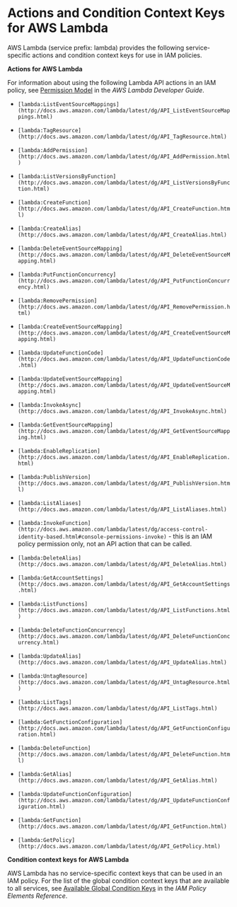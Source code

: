 # Actions and Condition Context Keys for AWS Lambda<a name="list_lambda"></a>

AWS Lambda \(service prefix: lambda\) provides the following service\-specific actions and condition context keys for use in IAM policies\.

**Actions for AWS Lambda**

For information about using the following Lambda API actions in an IAM policy, see [Permission Model](http://docs.aws.amazon.com/lambda/latest/dg/intro-permission-model.html) in the *AWS Lambda Developer Guide*\.

+ `[lambda:ListEventSourceMappings](http://docs.aws.amazon.com/lambda/latest/dg/API_ListEventSourceMappings.html)`

+ `[lambda:TagResource](http://docs.aws.amazon.com/lambda/latest/dg/API_TagResource.html)`

+ `[lambda:AddPermission](http://docs.aws.amazon.com/lambda/latest/dg/API_AddPermission.html)`

+ `[lambda:ListVersionsByFunction](http://docs.aws.amazon.com/lambda/latest/dg/API_ListVersionsByFunction.html)`

+ `[lambda:CreateFunction](http://docs.aws.amazon.com/lambda/latest/dg/API_CreateFunction.html)`

+ `[lambda:CreateAlias](http://docs.aws.amazon.com/lambda/latest/dg/API_CreateAlias.html)`

+ `[lambda:DeleteEventSourceMapping](http://docs.aws.amazon.com/lambda/latest/dg/API_DeleteEventSourceMapping.html)`

+ `[lambda:PutFunctionConcurrency](http://docs.aws.amazon.com/lambda/latest/dg/API_PutFunctionConcurrency.html)`

+ `[lambda:RemovePermission](http://docs.aws.amazon.com/lambda/latest/dg/API_RemovePermission.html)`

+ `[lambda:CreateEventSourceMapping](http://docs.aws.amazon.com/lambda/latest/dg/API_CreateEventSourceMapping.html)`

+ `[lambda:UpdateFunctionCode](http://docs.aws.amazon.com/lambda/latest/dg/API_UpdateFunctionCode.html)`

+ `[lambda:UpdateEventSourceMapping](http://docs.aws.amazon.com/lambda/latest/dg/API_UpdateEventSourceMapping.html)`

+ `[lambda:InvokeAsync](http://docs.aws.amazon.com/lambda/latest/dg/API_InvokeAsync.html)`

+ `[lambda:GetEventSourceMapping](http://docs.aws.amazon.com/lambda/latest/dg/API_GetEventSourceMapping.html)`

+ `[lambda:EnableReplication](http://docs.aws.amazon.com/lambda/latest/dg/API_EnableReplication.html)`

+ `[lambda:PublishVersion](http://docs.aws.amazon.com/lambda/latest/dg/API_PublishVersion.html)`

+ `[lambda:ListAliases](http://docs.aws.amazon.com/lambda/latest/dg/API_ListAliases.html)`

+ `[lambda:InvokeFunction](http://docs.aws.amazon.com/lambda/latest/dg/access-control-identity-based.html#console-permissions-invoke)` \- this is an IAM policy permission only, not an API action that can be called\.

+ `[lambda:DeleteAlias](http://docs.aws.amazon.com/lambda/latest/dg/API_DeleteAlias.html)`

+ `[lambda:GetAccountSettings](http://docs.aws.amazon.com/lambda/latest/dg/API_GetAccountSettings.html)`

+ `[lambda:ListFunctions](http://docs.aws.amazon.com/lambda/latest/dg/API_ListFunctions.html)`

+ `[lambda:DeleteFunctionConcurrency](http://docs.aws.amazon.com/lambda/latest/dg/API_DeleteFunctionConcurrency.html)`

+ `[lambda:UpdateAlias](http://docs.aws.amazon.com/lambda/latest/dg/API_UpdateAlias.html)`

+ `[lambda:UntagResource](http://docs.aws.amazon.com/lambda/latest/dg/API_UntagResource.html)`

+ `[lambda:ListTags](http://docs.aws.amazon.com/lambda/latest/dg/API_ListTags.html)`

+ `[lambda:GetFunctionConfiguration](http://docs.aws.amazon.com/lambda/latest/dg/API_GetFunctionConfiguration.html)`

+ `[lambda:DeleteFunction](http://docs.aws.amazon.com/lambda/latest/dg/API_DeleteFunction.html)`

+ `[lambda:GetAlias](http://docs.aws.amazon.com/lambda/latest/dg/API_GetAlias.html)`

+ `[lambda:UpdateFunctionConfiguration](http://docs.aws.amazon.com/lambda/latest/dg/API_UpdateFunctionConfiguration.html)`

+ `[lambda:GetFunction](http://docs.aws.amazon.com/lambda/latest/dg/API_GetFunction.html)`

+ `[lambda:GetPolicy](http://docs.aws.amazon.com/lambda/latest/dg/API_GetPolicy.html)`

**Condition context keys for AWS Lambda**

AWS Lambda has no service\-specific context keys that can be used in an IAM policy\. For the list of the global condition context keys that are available to all services, see [Available Global Condition Keys](reference_policies_condition-keys.md#AvailableKeys) in the *IAM Policy Elements Reference*\.